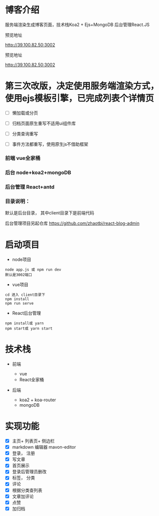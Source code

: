 # 博客介绍
服务端渲染生成博客页面，技术栈Koa2 + Ejs+MongoDB 后台管理React.JS 

预览地址 

http://39.100.82.50:3002

预览地址

http://39.100.82.50:3002

# 第三次改版，决定使用服务端渲染方式，使用ejs模板引擎，已完成列表个详情页
- [ ] 懒加载或分页
- [ ] 归档页面原生重写不适用ui组件库
- [ ] 分类查询重写
- [ ] 事件方法都重写，使用原生js不借助框架


### 前端 vue全家桶

### 后台 node+koa2+mongoDB
### 后台管理 React+antd  

### 目录说明：
 默认是后台目录， 其中client目录下是前端代码

后台管理项目另起仓库 https://github.com/zhaotbj/react-blog-admin 

# 启动项目
- node项目
```
node app.js 或 npm run dev
默认是3002端口
```
- vue项目
```
cd 进入 client目录下
npm install
npm run serve
```
- React后台管理
```
npm install或 yarn
npm start或 yarn start
```

# 技术栈
- 前端
  + vue 
  + React全家桶

- 后端
  + koa2 + koa-router
  + mongoDB 

# 实现功能

- [x] 主页+ 列表页+ 侧边栏
- [x] markdown 编辑器 mavon-editor
- [x] 登录， 注册
- [x] 写文章
- [x] 首页展示
- [x] 登录后管理员删改
- [x] 标签， 分类
- [x] 评论
- [x] 根据分类查列表
- [x] 文章加评论
- [x] 点赞
- [x] 加归档

